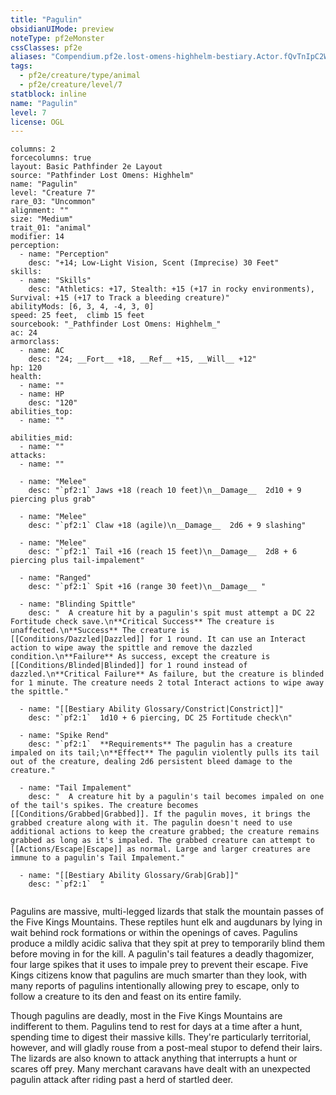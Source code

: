 ```yaml
---
title: "Pagulin"
obsidianUIMode: preview
noteType: pf2eMonster
cssClasses: pf2e
aliases: "Compendium.pf2e.lost-omens-highhelm-bestiary.Actor.fQvTnIpC2Wq1U32z" 
tags:
  - pf2e/creature/type/animal
  - pf2e/creature/level/7
statblock: inline
name: "Pagulin"
level: 7
license: OGL
---
```


```statblock
columns: 2
forcecolumns: true
layout: Basic Pathfinder 2e Layout
source: "Pathfinder Lost Omens: Highhelm"
name: "Pagulin"
level: "Creature 7"
rare_03: "Uncommon"
alignment: ""
size: "Medium"
trait_01: "animal"
modifier: 14
perception:
  - name: "Perception"
    desc: "+14; Low-Light Vision, Scent (Imprecise) 30 Feet"
skills:
  - name: "Skills"
    desc: "Athletics: +17, Stealth: +15 (+17 in rocky environments), Survival: +15 (+17 to Track a bleeding creature)"
abilityMods: [6, 3, 4, -4, 3, 0]
speed: 25 feet,  climb 15 feet
sourcebook: "_Pathfinder Lost Omens: Highhelm_"
ac: 24
armorclass:
  - name: AC
    desc: "24; __Fort__ +18, __Ref__ +15, __Will__ +12"
hp: 120
health:
  - name: ""
  - name: HP
    desc: "120"
abilities_top:
  - name: ""

abilities_mid:
  - name: ""
attacks:
  - name: ""

  - name: "Melee"
    desc: "`pf2:1` Jaws +18 (reach 10 feet)\n__Damage__  2d10 + 9 piercing plus grab"

  - name: "Melee"
    desc: "`pf2:1` Claw +18 (agile)\n__Damage__  2d6 + 9 slashing"

  - name: "Melee"
    desc: "`pf2:1` Tail +16 (reach 15 feet)\n__Damage__  2d8 + 6 piercing plus tail-impalement"

  - name: "Ranged"
    desc: "`pf2:1` Spit +16 (range 30 feet)\n__Damage__ "

  - name: "Blinding Spittle"
    desc: "  A creature hit by a pagulin's spit must attempt a DC 22 Fortitude check save.\n**Critical Success** The creature is unaffected.\n**Success** The creature is [[Conditions/Dazzled|Dazzled]] for 1 round. It can use an Interact action to wipe away the spittle and remove the dazzled condition.\n**Failure** As success, except the creature is [[Conditions/Blinded|Blinded]] for 1 round instead of dazzled.\n**Critical Failure** As failure, but the creature is blinded for 1 minute. The creature needs 2 total Interact actions to wipe away the spittle."

  - name: "[[Bestiary Ability Glossary/Constrict|Constrict]]"
    desc: "`pf2:1`  1d10 + 6 piercing, DC 25 Fortitude check\n"

  - name: "Spike Rend"
    desc: "`pf2:1`  **Requirements** The pagulin has a creature impaled on its tail;\n**Effect** The pagulin violently pulls its tail out of the creature, dealing 2d6 persistent bleed damage to the creature."

  - name: "Tail Impalement"
    desc: "  A creature hit by a pagulin's tail becomes impaled on one of the tail's spikes. The creature becomes [[Conditions/Grabbed|Grabbed]]. If the pagulin moves, it brings the grabbed creature along with it. The pagulin doesn't need to use additional actions to keep the creature grabbed; the creature remains grabbed as long as it's impaled. The grabbed creature can attempt to [[Actions/Escape|Escape]] as normal. Large and larger creatures are immune to a pagulin's Tail Impalement."

  - name: "[[Bestiary Ability Glossary/Grab|Grab]]"
    desc: "`pf2:1`  "
 
```



Pagulins are massive, multi-legged lizards that stalk the mountain passes of the Five Kings Mountains. These reptiles hunt elk and augdunars by lying in wait behind rock formations or within the openings of caves. Pagulins produce a mildly acidic saliva that they spit at prey to temporarily blind them before moving in for the kill. A pagulin's tail features a deadly thagomizer, four large spikes that it uses to impale prey to prevent their escape. Five Kings citizens know that pagulins are much smarter than they look, with many reports of pagulins intentionally allowing prey to escape, only to follow a creature to its den and feast on its entire family.

Though pagulins are deadly, most in the Five Kings Mountains are indifferent to them. Pagulins tend to rest for days at a time after a hunt, spending time to digest their massive kills. They're particularly territorial, however, and will gladly rouse from a post-meal stupor to defend their lairs. The lizards are also known to attack anything that interrupts a hunt or scares off prey. Many merchant caravans have dealt with an unexpected pagulin attack after riding past a herd of startled deer.

